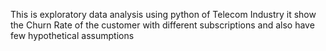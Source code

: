 This is exploratory data analysis using python of Telecom Industry it show the Churn Rate of the customer with different subscriptions and also have few hypothetical assumptions
